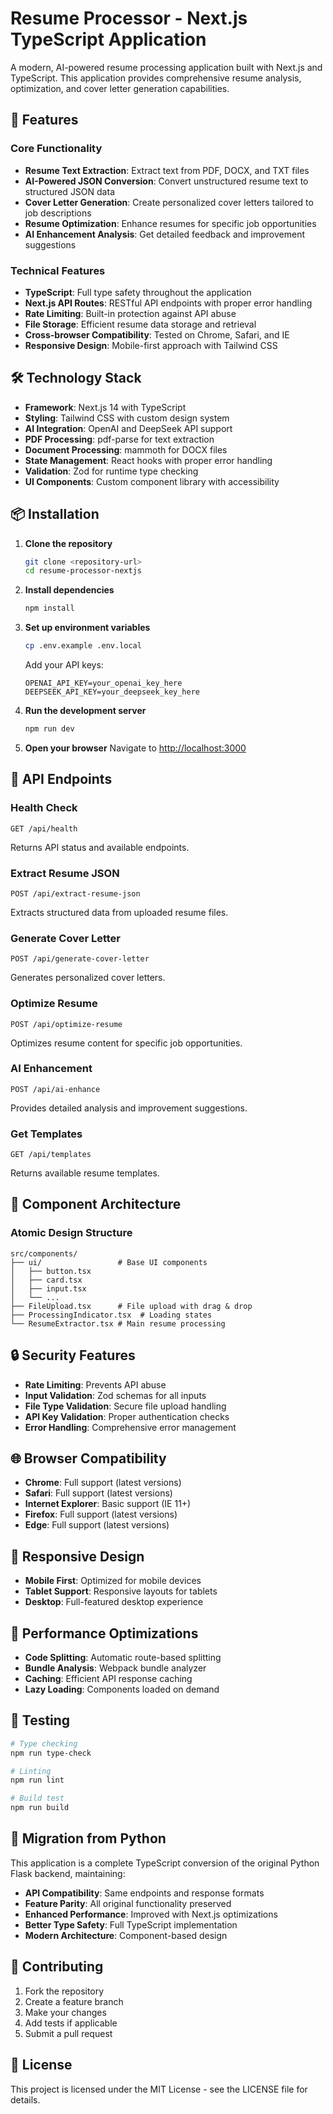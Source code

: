 # Resume Processor - Next.js TypeScript Application

A modern, AI-powered resume processing application built with Next.js and TypeScript. This application provides comprehensive resume analysis, optimization, and cover letter generation capabilities.

## 🚀 Features

### Core Functionality
- **Resume Text Extraction**: Extract text from PDF, DOCX, and TXT files
- **AI-Powered JSON Conversion**: Convert unstructured resume text to structured JSON data
- **Cover Letter Generation**: Create personalized cover letters tailored to job descriptions
- **Resume Optimization**: Enhance resumes for specific job opportunities
- **AI Enhancement Analysis**: Get detailed feedback and improvement suggestions

### Technical Features
- **TypeScript**: Full type safety throughout the application
- **Next.js API Routes**: RESTful API endpoints with proper error handling
- **Rate Limiting**: Built-in protection against API abuse
- **File Storage**: Efficient resume data storage and retrieval
- **Cross-browser Compatibility**: Tested on Chrome, Safari, and IE
- **Responsive Design**: Mobile-first approach with Tailwind CSS

## 🛠️ Technology Stack

- **Framework**: Next.js 14 with TypeScript
- **Styling**: Tailwind CSS with custom design system
- **AI Integration**: OpenAI and DeepSeek API support
- **PDF Processing**: pdf-parse for text extraction
- **Document Processing**: mammoth for DOCX files
- **State Management**: React hooks with proper error handling
- **Validation**: Zod for runtime type checking
- **UI Components**: Custom component library with accessibility

## 📦 Installation

1. **Clone the repository**
   ```bash
   git clone <repository-url>
   cd resume-processor-nextjs
   ```

2. **Install dependencies**
   ```bash
   npm install
   ```

3. **Set up environment variables**
   ```bash
   cp .env.example .env.local
   ```
   
   Add your API keys:
   ```env
   OPENAI_API_KEY=your_openai_key_here
   DEEPSEEK_API_KEY=your_deepseek_key_here
   ```

4. **Run the development server**
   ```bash
   npm run dev
   ```

5. **Open your browser**
   Navigate to [http://localhost:3000](http://localhost:3000)

## 🔧 API Endpoints

### Health Check
```
GET /api/health
```
Returns API status and available endpoints.

### Extract Resume JSON
```
POST /api/extract-resume-json
```
Extracts structured data from uploaded resume files.

### Generate Cover Letter
```
POST /api/generate-cover-letter
```
Generates personalized cover letters.

### Optimize Resume
```
POST /api/optimize-resume
```
Optimizes resume content for specific job opportunities.

### AI Enhancement
```
POST /api/ai-enhance
```
Provides detailed analysis and improvement suggestions.

### Get Templates
```
GET /api/templates
```
Returns available resume templates.

## 🎨 Component Architecture

### Atomic Design Structure
```
src/components/
├── ui/                 # Base UI components
│   ├── button.tsx
│   ├── card.tsx
│   ├── input.tsx
│   └── ...
├── FileUpload.tsx      # File upload with drag & drop
├── ProcessingIndicator.tsx  # Loading states
└── ResumeExtractor.tsx # Main resume processing
```

## 🔒 Security Features

- **Rate Limiting**: Prevents API abuse
- **Input Validation**: Zod schemas for all inputs
- **File Type Validation**: Secure file upload handling
- **API Key Validation**: Proper authentication checks
- **Error Handling**: Comprehensive error management

## 🌐 Browser Compatibility

- **Chrome**: Full support (latest versions)
- **Safari**: Full support (latest versions)
- **Internet Explorer**: Basic support (IE 11+)
- **Firefox**: Full support (latest versions)
- **Edge**: Full support (latest versions)

## 📱 Responsive Design

- **Mobile First**: Optimized for mobile devices
- **Tablet Support**: Responsive layouts for tablets
- **Desktop**: Full-featured desktop experience

## 🚀 Performance Optimizations

- **Code Splitting**: Automatic route-based splitting
- **Bundle Analysis**: Webpack bundle analyzer
- **Caching**: Efficient API response caching
- **Lazy Loading**: Components loaded on demand

## 🧪 Testing

```bash
# Type checking
npm run type-check

# Linting
npm run lint

# Build test
npm run build
```

## 🔄 Migration from Python

This application is a complete TypeScript conversion of the original Python Flask backend, maintaining:

- **API Compatibility**: Same endpoints and response formats
- **Feature Parity**: All original functionality preserved
- **Enhanced Performance**: Improved with Next.js optimizations
- **Better Type Safety**: Full TypeScript implementation
- **Modern Architecture**: Component-based design

## 🤝 Contributing

1. Fork the repository
2. Create a feature branch
3. Make your changes
4. Add tests if applicable
5. Submit a pull request

## 📄 License

This project is licensed under the MIT License - see the LICENSE file for details.